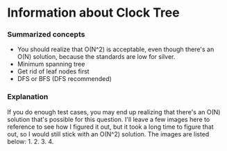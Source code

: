 # Information about Clock Tree
### Summarized concepts
  - You should realize that O(N^2) is acceptable, even though there's an O(N) solution, because the standards are low for silver.
  - Minimum spanning tree
  - Get rid of leaf nodes first
  - DFS or BFS (DFS recommended)

### Explanation
If you do enough test cases, you may end up realizing that there's an O(N) solution that's possible for this question. I'll leave a few images here to reference to see how 
I figured it out, but it took a long time to figure that out, so I would still stick with an O(N^2) solution. The images are listed below:
1.
2.
3.
4.

